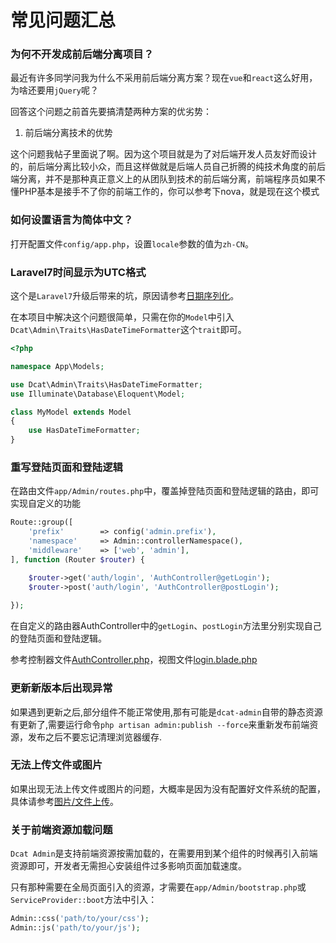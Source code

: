 # 常见问题汇总


### 为何不开发成前后端分离项目？

最近有许多同学问我为什么不采用前后端分离方案？现在`vue`和`react`这么好用，为啥还要用`jQuery`呢？

回答这个问题之前首先要搞清楚两种方案的优劣势：


1. 前后端分离技术的优势


这个问题我帖子里面说了啊。因为这个项目就是为了对后端开发人员友好而设计的，前后端分离比较小众，而且这样做就是后端人员自己折腾的纯技术角度的前后端分离，并不是那种真正意义上的从团队到技术的前后端分离，前端程序员如果不懂PHP基本是接手不了你的前端工作的，你可以参考下nova，就是现在这个模式

### 如何设置语言为简体中文？

打开配置文件`config/app.php`，设置`locale`参数的值为`zh-CN`。

### Laravel7时间显示为UTC格式

这个是`Laravel7`升级后带来的坑，原因请参考[日期序列化](https://learnku.com/docs/laravel/7.x/upgrade/7445#date-serialization)。

在本项目中解决这个问题很简单，只需在你的`Model`中引入`Dcat\Admin\Traits\HasDateTimeFormatter`这个`trait`即可。

```php
<?php

namespace App\Models;

use Dcat\Admin\Traits\HasDateTimeFormatter;
use Illuminate\Database\Eloquent\Model;

class MyModel extends Model
{
    use HasDateTimeFormatter;
}
```


### 重写登陆页面和登陆逻辑

在路由文件`app/Admin/routes.php`中，覆盖掉登陆页面和登陆逻辑的路由，即可实现自定义的功能

```php
Route::group([
    'prefix'        => config('admin.prefix'),
    'namespace'     => Admin::controllerNamespace(),
    'middleware'    => ['web', 'admin'],
], function (Router $router) {

    $router->get('auth/login', 'AuthController@getLogin');
    $router->post('auth/login', 'AuthController@postLogin');
    
});

```

在自定义的路由器AuthController中的`getLogin`、`postLogin`方法里分别实现自己的登陆页面和登陆逻辑。

参考控制器文件[AuthController.php](https://github.com/z-song/dcat-admin/blob/master/src/Controllers/AuthController.php)，视图文件[login.blade.php](https://github.com/z-song/dcat-admin/blob/master/views/login.blade.php)

### 更新新版本后出现异常

如果遇到更新之后,部分组件不能正常使用,那有可能是`dcat-admin`自带的静态资源有更新了,需要运行命令`php artisan admin:publish --force`来重新发布前端资源，发布之后不要忘记清理浏览器缓存.


### 无法上传文件或图片

如果出现无法上传文件或图片的问题，大概率是因为没有配置好文件系统的配置，具体请参考[图片/文件上传](model-form-upload.md)。


### 关于前端资源加载问题

`Dcat Admin`是支持前端资源按需加载的，在需要用到某个组件的时候再引入前端资源即可，开发者无需担心安装组件过多影响页面加载速度。

只有那种需要在全局页面引入的资源，才需要在`app/Admin/bootstrap.php`或`ServiceProvider::boot`方法中引入：

```php
Admin::css('path/to/your/css');
Admin::js('path/to/your/js');
```


